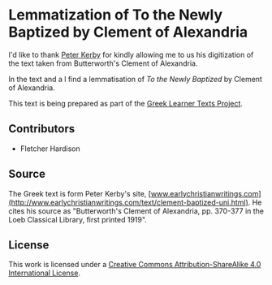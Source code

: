 # Lemmatization of To the Newly Baptized by Clement of Alexandria

I'd like to thank [Peter Kerby](http://www.earlychristianwritings.com/) for kindly allowing me to us his digitization of the text taken from Butterworth's Clement of Alexandria.

In the text and a l find a lemmatisation of _To the Newly Baptized_ by Clement of Alexandria.

This text is being prepared as part of the [Greek Learner Texts Project](https://greek-learner-texts.org/).

## Contributors

* Fletcher Hardison

## Source

The Greek text is form Peter Kerby's site, [www.earlychristianwritings.com](http://www.earlychristianwritings.com/text/clement-baptized-uni.html). He cites his source as "Butterworth's Clement of Alexandria, pp. 370-377 in the Loeb Classical Library, first printed 1919".

## License

This work is licensed under a [Creative Commons Attribution-ShareAlike 4.0 International License](http://creativecommons.org/licenses/by-sa/4.0/).
